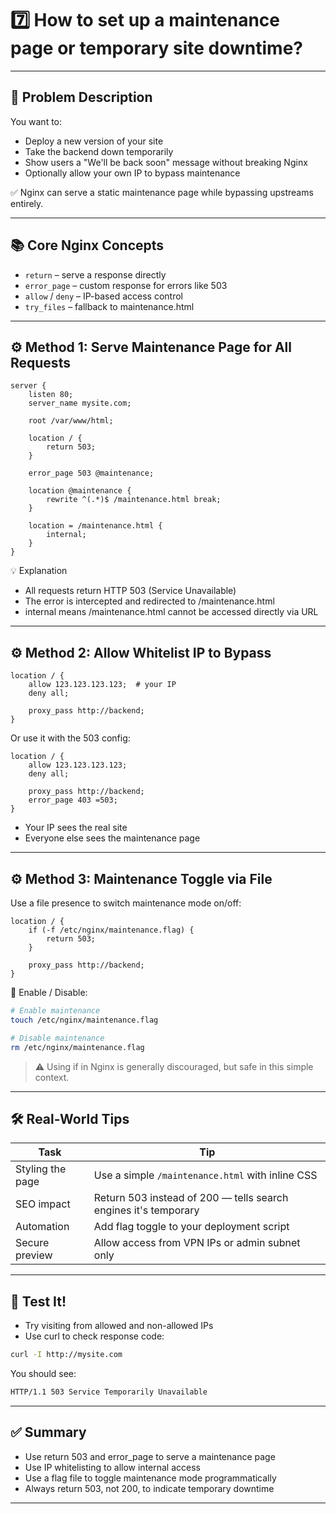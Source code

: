 # 7️⃣ How to set up a maintenance page or temporary site downtime?

---

## 🧩 Problem Description

You want to:

- Deploy a new version of your site
- Take the backend down temporarily
- Show users a "We'll be back soon" message without breaking Nginx
- Optionally allow your own IP to bypass maintenance

✅ Nginx can serve a static maintenance page while bypassing upstreams entirely.

---

## 📚 Core Nginx Concepts

- `return` – serve a response directly
- `error_page` – custom response for errors like 503
- `allow` / `deny` – IP-based access control
- `try_files` – fallback to maintenance.html

---

## ⚙️ Method 1: Serve Maintenance Page for All Requests

```nginx
server {
    listen 80;
    server_name mysite.com;

    root /var/www/html;

    location / {
        return 503;
    }

    error_page 503 @maintenance;

    location @maintenance {
        rewrite ^(.*)$ /maintenance.html break;
    }

    location = /maintenance.html {
        internal;
    }
}
```

💡 Explanation

- All requests return HTTP 503 (Service Unavailable)
- The error is intercepted and redirected to /maintenance.html
- internal means /maintenance.html cannot be accessed directly via URL

---

## ⚙️ Method 2: Allow Whitelist IP to Bypass

```nginx
location / {
    allow 123.123.123.123;  # your IP
    deny all;

    proxy_pass http://backend;
}
```

Or use it with the 503 config:

```nginx
location / {
    allow 123.123.123.123;
    deny all;

    proxy_pass http://backend;
    error_page 403 =503;
}
```

- Your IP sees the real site
- Everyone else sees the maintenance page

---

## ⚙️ Method 3: Maintenance Toggle via File

Use a file presence to switch maintenance mode on/off:

```nginx
location / {
    if (-f /etc/nginx/maintenance.flag) {
        return 503;
    }

    proxy_pass http://backend;
}
```

🔄 Enable / Disable:

```bash
# Enable maintenance
touch /etc/nginx/maintenance.flag

# Disable maintenance
rm /etc/nginx/maintenance.flag
```

> ⚠️ Using if in Nginx is generally discouraged, but safe in this simple context.

---

## 🛠️ Real-World Tips

| Task             | Tip                                                             |
| ---------------- | --------------------------------------------------------------- |
| Styling the page | Use a simple `/maintenance.html` with inline CSS                |
| SEO impact       | Return 503 instead of 200 — tells search engines it's temporary |
| Automation       | Add flag toggle to your deployment script                       |
| Secure preview   | Allow access from VPN IPs or admin subnet only                  |

---

## 🧪 Test It!

- Try visiting from allowed and non-allowed IPs
- Use curl to check response code:

```bash
curl -I http://mysite.com
```

You should see:

```bash
HTTP/1.1 503 Service Temporarily Unavailable
```

---

## ✅ Summary

- Use return 503 and error_page to serve a maintenance page
- Use IP whitelisting to allow internal access
- Use a flag file to toggle maintenance mode programmatically
- Always return 503, not 200, to indicate temporary downtime

---
